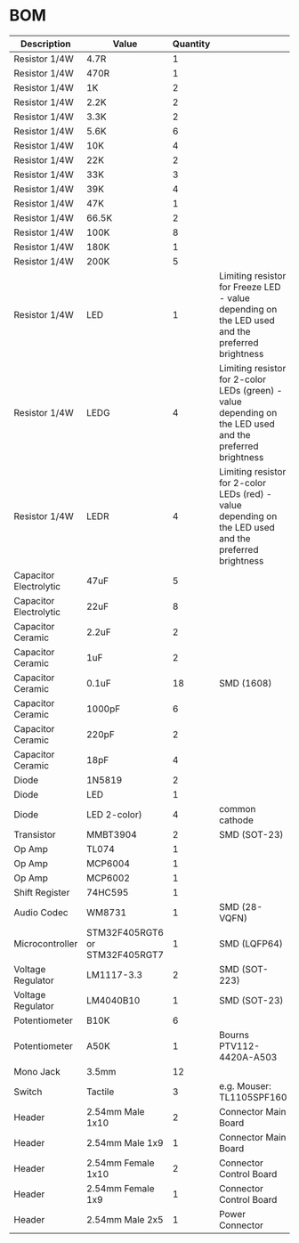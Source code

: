 # BOM

| Description | Value | Quantity | |
| --- | --- | --- | --- |
| Resistor 1/4W | 4.7R | 1 | |
| Resistor 1/4W | 470R | 1 | |
| Resistor 1/4W | 1K | 2 | |
| Resistor 1/4W | 2.2K | 2 | |
| Resistor 1/4W | 3.3K | 2 | |
| Resistor 1/4W | 5.6K | 6 | |
| Resistor 1/4W | 10K | 4 | |
| Resistor 1/4W | 22K | 2 | |
| Resistor 1/4W | 33K | 3 | |
| Resistor 1/4W | 39K | 4 | |
| Resistor 1/4W | 47K | 1 | |
| Resistor 1/4W | 66.5K | 2 | |
| Resistor 1/4W | 100K | 8 | |
| Resistor 1/4W | 180K | 1 | |
| Resistor 1/4W | 200K | 5 | |
| Resistor 1/4W | LED | 1 | Limiting resistor for Freeze LED - value depending on the LED used and the preferred brightness |
| Resistor 1/4W | LEDG | 4 |  Limiting resistor for 2-color LEDs (green) - value depending on the LED used and the preferred brightness |
| Resistor 1/4W | LEDR | 4 |  Limiting resistor for 2-color LEDs (red) - value depending on the LED used and the preferred brightness |
| Capacitor Electrolytic | 47uF | 5 | |
| Capacitor Electrolytic | 22uF | 8 | |
| Capacitor Ceramic | 2.2uF | 2 | |
| Capacitor Ceramic | 1uF | 2 | |
| Capacitor Ceramic | 0.1uF | 18 | SMD (1608) |
| Capacitor Ceramic | 1000pF | 6 | |
| Capacitor Ceramic | 220pF | 2 | |
| Capacitor Ceramic | 18pF | 4 | |
| Diode | 1N5819 | 2 | |
| Diode | LED | 1 | |
| Diode | LED 2-color) | 4 | common cathode |
| Transistor | MMBT3904 | 2 | SMD (SOT-23) |
| Op Amp | TL074 | 1 | |
| Op Amp | MCP6004 | 1 | |
| Op Amp | MCP6002 | 1 | |
| Shift Register | 74HC595 | 1 | |
| Audio Codec | WM8731 | 1 | SMD (28-VQFN) |
| Microcontroller | STM32F405RGT6 or STM32F405RGT7 | 1 | SMD (LQFP64) |
| Voltage Regulator | LM1117-3.3 | 2 | SMD (SOT-223) |
| Voltage Regulator | LM4040B10 | 1 | SMD (SOT-23) |
| Potentiometer | B10K | 6 | |
| Potentiometer | A50K | 1 | Bourns PTV112-4420A-A503 |
| Mono Jack | 3.5mm | 12 | |
| Switch | Tactile | 3 | e.g. Mouser: TL1105SPF160 |
| Header | 2.54mm Male 1x10 | 2 | Connector Main Board |
| Header | 2.54mm Male 1x9 | 1 | Connector Main Board |
| Header | 2.54mm Female 1x10 | 2 | Connector Control Board |
| Header | 2.54mm Female 1x9 | 1 | Connector Control Board |
| Header | 2.54mm Male 2x5 | 1 | Power Connector |
